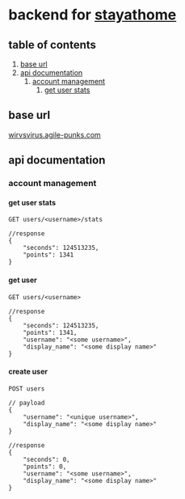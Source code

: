 # backend for [stayathome](https://github.com/raphbibus/wirvsvirus)

## table of contents

1. [base url](#base-url)
1. [api documentation](#api-documentation)
    1. [account management](#account-management)
        1. [get user stats](#get-user-stats)

## base url

[wirvsvirus.agile-punks.com](https://wirvsvirus.agile-punks.com/)

## api documentation

### account management

#### get user stats

```
GET users/<username>/stats
```

```json5
//response
{
    "seconds": 124513235,
    "points": 1341
}
```

#### get user

```
GET users/<username>
```

```json5
//response
{
    "seconds": 124513235,
    "points": 1341,
    "username": "<some username>",
    "display_name": "<some display name>"
}
```

#### create user

```
POST users
```

```json5
// payload
{
    "username": "<unique username>",
    "display_name": "<some display name>"
}
```

```json5
//response
{
    "seconds": 0,
    "points": 0,
    "username": "<some username>",
    "display_name": "<some display name>"
}
```
